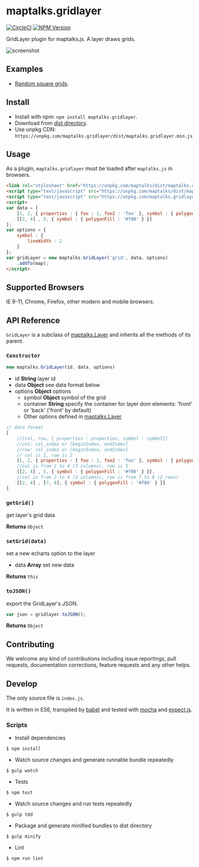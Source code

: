 # maptalks.gridlayer

[![CircleCI](https://circleci.com/gh/maptalks/maptalks.gridlayer.svg?style=shield)](https://circleci.com/gh/maptalks/maptalks.gridlayer)
[![NPM Version](https://img.shields.io/npm/v/maptalks.gridlayer.svg)](https://github.com/maptalks/maptalks.gridlayer)

GridLayer plugin for maptalks.js. A layer draws grids.

![screenshot]()

## Examples

* [Random square grids](https://maptalks.github.io/maptalks.gridlayer/demo/random.html).

## Install
  
* Install with npm: ```npm install maptalks.gridlayer```. 
* Download from [dist directory](https://github.com/maptalks/maptalks.gridlayer/tree/gh-pages/dist).
* Use unpkg CDN: ```https://unpkg.com/maptalks.gridlayer/dist/maptalks.gridlayer.min.js```

## Usage

As a plugin, `maptalks.gridlayer` must be loaded after `maptalks.js` in browsers.
```html
<link rel="stylesheet" href="https://unpkg.com/maptalks/dist/maptalks.css">
<script type="text/javascript" src="https://unpkg.com/maptalks/dist/maptalks.min.js"></script>
<script type="text/javascript" src="https://unpkg.com/maptalks.gridlayer/dist/maptalks.gridlayer.min.js"></script>
<script>
var data = [
    [1, 2, { properties : { foo : 1, foo2 : 'foo' }, symbol : { polygonFill : '#f00' } }],
    [[2, 4] , 5, { symbol : { polygonFill : '#f00' } }]
];
var options = {
    symbol : {
        lineWidth : 2
    }  
};
var gridLayer = new maptalks.GridLayer('grid', data, options)
    .addTo(map);
</script>
```
## Supported Browsers

IE 9-11, Chrome, Firefox, other modern and mobile browsers.

## API Reference

```GridLayer``` is a subclass of [maptalks.Layer](http://docs.maptalks.org/api/maptalks.Layer.html) and inherits all the methods of its parent.

### `Constructor`

```javascript
new maptalks.GridLayer(id, data, options)
```

* id **String** layer id
* data **Object** see data format below
* options **Object** options
    * symbol **Object** symbol of the grid
    * container **String** specify the container for layer dom elements: 'front' or 'back' ('front' by default)
    * Other options defined in [maptalks.Layer](http://docs.maptalks.org/api/maptalks.Layer.html)

```javascript
// data format
[
    //[col, row, { properties : properties, symbol : symbol}]
    //col: col_index or [beginIndex, endIndex]
    //row: col_index or [beginIndex, endIndex]
    // col is 1, row is 2
    [1, 2, { properties : { foo : 1, foo2 : 'foo' }, symbol : { polygonFill : '#f00' } }],
    //col is from 2 to 4 (3 columns), row is 5
    [[2, 4] , 5, { symbol : { polygonFill : '#f00' } }],
    //col is from 2 to 4 (3 columns), row is from 7 to 8 (2 rows)
    [[2, 4] , [7, 8], { symbol : { polygonFill : '#f00' } }]
]
```

### `getGrid()`

get layer's grid data

**Returns** `Object`

### `setGrid(data)`

set a new echarts option to the layer

* data **Array** set new data

**Returns** `this`

### `toJSON()`

export the GridLayer's JSON.

```javascript
var json = gridlayer.toJSON();
```

**Returns** `Object`

## Contributing

We welcome any kind of contributions including issue reportings, pull requests, documentation corrections, feature requests and any other helps.

## Develop

The only source file is ```index.js```.

It is written in ES6, transpiled by [babel](https://babeljs.io/) and tested with [mocha](https://mochajs.org) and [expect.js](https://github.com/Automattic/expect.js).

### Scripts

* Install dependencies
```shell
$ npm install
```

* Watch source changes and generate runnable bundle repeatedly
```shell
$ gulp watch
```

* Tests
```shell
$ npm test
```

* Watch source changes and run tests repeatedly
```shell
$ gulp tdd
```

* Package and generate minified bundles to dist directory
```shell
$ gulp minify
```

* Lint
```shell
$ npm run lint
```
